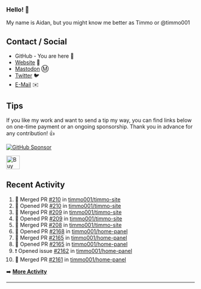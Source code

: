 ### Hello! 👋

My name is Aidan, but you might know me better as Timmo or @timmo001

## Contact / Social

- GitHub - You are here 👋
- [Website](https://timmo.dev) 📙
- <a href="https://fosstodon.org/@timmo" rel="me" target="_blank">Mastodon</a> Ⓜ️
- [Twitter](https://twitter.com/timmo001) 🐦
- [E-Mail](mailto:contact@timmo.xyz) ✉️

## Tips

If you like my work and want to send a tip my way, you can find links below on one-time payment or an ongoing sponsorship. Thank you in advance for any contribution! 👍

[![GitHub Sponsor][sponsor-badge]][sponsor]

<a href="https://ko-fi.com/M4M6YNVS" target="_blank"><img height="36" style="border:0px;height:36px;" src="https://cdn.ko-fi.com/cdn/kofi1.png?v=2" border="0" alt="Buy Me a Drink at ko-fi.com" /></a>

## Recent Activity

<!--START_SECTION:activity-->
1. 🎉 Merged PR [#210](https://github.com/timmo001/timmo-site/pull/210) in [timmo001/timmo-site](https://github.com/timmo001/timmo-site)
2. 💪 Opened PR [#210](https://github.com/timmo001/timmo-site/pull/210) in [timmo001/timmo-site](https://github.com/timmo001/timmo-site)
3. 🎉 Merged PR [#209](https://github.com/timmo001/timmo-site/pull/209) in [timmo001/timmo-site](https://github.com/timmo001/timmo-site)
4. 💪 Opened PR [#209](https://github.com/timmo001/timmo-site/pull/209) in [timmo001/timmo-site](https://github.com/timmo001/timmo-site)
5. 🎉 Merged PR [#208](https://github.com/timmo001/timmo-site/pull/208) in [timmo001/timmo-site](https://github.com/timmo001/timmo-site)
6. 💪 Opened PR [#2168](https://github.com/timmo001/home-panel/pull/2168) in [timmo001/home-panel](https://github.com/timmo001/home-panel)
7. 🎉 Merged PR [#2165](https://github.com/timmo001/home-panel/pull/2165) in [timmo001/home-panel](https://github.com/timmo001/home-panel)
8. 💪 Opened PR [#2165](https://github.com/timmo001/home-panel/pull/2165) in [timmo001/home-panel](https://github.com/timmo001/home-panel)
9. ❗️ Opened issue [#2162](https://github.com/timmo001/home-panel/issues/2162) in [timmo001/home-panel](https://github.com/timmo001/home-panel)
10. 🎉 Merged PR [#2161](https://github.com/timmo001/home-panel/pull/2161) in [timmo001/home-panel](https://github.com/timmo001/home-panel)
<!--END_SECTION:activity-->

➡️  **[More Activity](/RECENT-ACTIVITY.md)**

---

[sponsor-badge]: https://raw.githubusercontent.com/timmo001/home-panel/v2.11.6/documentation/resources/sponsor.png
[sponsor]: https://github.com/sponsors/timmo001?o=esc
